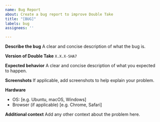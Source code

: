 ```yaml
---
name: Bug Report
about: Create a bug report to improve Double Take
title: "[BUG]"
labels: bug
assignees: ''

---
```


**Describe the bug**
A clear and concise description of what the bug is.

**Version of Double Take**
`X.X.X-SHA7`

**Expected behavior**
A clear and concise description of what you expected to happen.

**Screenshots**
If applicable, add screenshots to help explain your problem.

**Hardware**
 - OS: [e.g. Ubuntu, macOS, Windows]
 - Browser (if applicable) [e.g. Chrome, Safari]

**Additional context**
Add any other context about the problem here.
